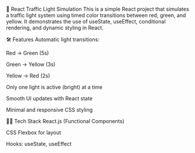 🚦 React Traffic Light Simulation
This is a simple React project that simulates a traffic light system using timed color transitions between red, green, and yellow. It demonstrates the use of useState, useEffect, conditional rendering, and dynamic styling in React.

🛠️ Features
Automatic light transitions:

Red → Green (5s)

Green → Yellow (3s)

Yellow → Red (2s)

Only one light is active (bright) at a time

Smooth UI updates with React state

Minimal and responsive CSS styling

🧑‍💻 Tech Stack
React.js (Functional Components)

CSS Flexbox for layout

Hooks: useState, useEffect

